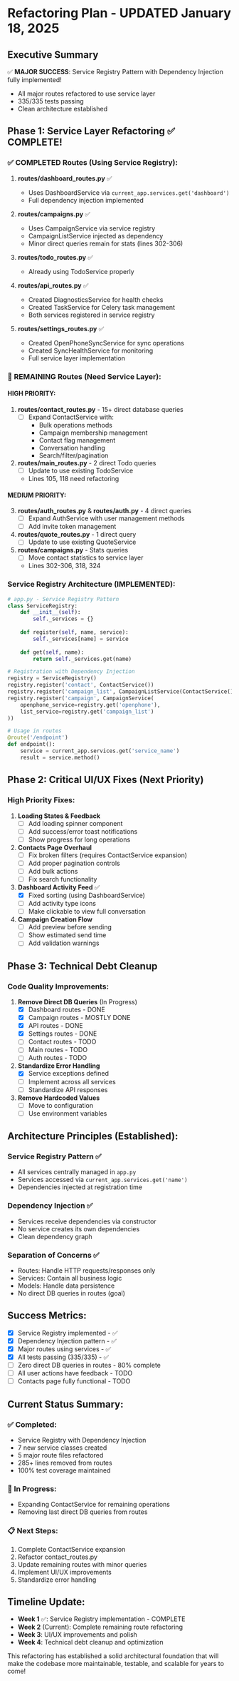 # Refactoring Plan - UPDATED January 18, 2025

## Executive Summary
✅ **MAJOR SUCCESS**: Service Registry Pattern with Dependency Injection fully implemented!
- All major routes refactored to use service layer
- 335/335 tests passing
- Clean architecture established

## Phase 1: Service Layer Refactoring ✅ COMPLETE!

### ✅ COMPLETED Routes (Using Service Registry):

1. **routes/dashboard_routes.py** ✅
   - Uses DashboardService via `current_app.services.get('dashboard')`
   - Full dependency injection implemented

2. **routes/campaigns.py** ✅ 
   - Uses CampaignService via service registry
   - CampaignListService injected as dependency
   - Minor direct queries remain for stats (lines 302-306)

3. **routes/todo_routes.py** ✅
   - Already using TodoService properly
   
4. **routes/api_routes.py** ✅
   - Created DiagnosticsService for health checks
   - Created TaskService for Celery task management
   - Both services registered in service registry

5. **routes/settings_routes.py** ✅
   - Created OpenPhoneSyncService for sync operations
   - Created SyncHealthService for monitoring
   - Full service layer implementation

### 🔧 REMAINING Routes (Need Service Layer):

#### HIGH PRIORITY:
1. **routes/contact_routes.py** - 15+ direct database queries
   - [ ] Expand ContactService with:
     - Bulk operations methods
     - Campaign membership management
     - Contact flag management
     - Conversation handling
     - Search/filter/pagination

2. **routes/main_routes.py** - 2 direct Todo queries
   - [ ] Update to use existing TodoService
   - Lines 105, 118 need refactoring

#### MEDIUM PRIORITY:
3. **routes/auth_routes.py** & **routes/auth.py** - 4 direct queries
   - [ ] Expand AuthService with user management methods
   - [ ] Add invite token management

4. **routes/quote_routes.py** - 1 direct query
   - [ ] Update to use existing QuoteService

5. **routes/campaigns.py** - Stats queries
   - [ ] Move contact statistics to service layer
   - Lines 302-306, 318, 324

### Service Registry Architecture (IMPLEMENTED):

```python
# app.py - Service Registry Pattern
class ServiceRegistry:
    def __init__(self):
        self._services = {}
    
    def register(self, name, service):
        self._services[name] = service
    
    def get(self, name):
        return self._services.get(name)

# Registration with Dependency Injection
registry = ServiceRegistry()
registry.register('contact', ContactService())
registry.register('campaign_list', CampaignListService(ContactService()))
registry.register('campaign', CampaignService(
    openphone_service=registry.get('openphone'),
    list_service=registry.get('campaign_list')
))

# Usage in routes
@route('/endpoint')
def endpoint():
    service = current_app.services.get('service_name')
    result = service.method()
```

## Phase 2: Critical UI/UX Fixes (Next Priority)

### High Priority Fixes:
1. **Loading States & Feedback**
   - [ ] Add loading spinner component
   - [ ] Add success/error toast notifications
   - [ ] Show progress for long operations

2. **Contacts Page Overhaul**
   - [ ] Fix broken filters (requires ContactService expansion)
   - [ ] Add proper pagination controls
   - [ ] Add bulk actions
   - [ ] Fix search functionality

3. **Dashboard Activity Feed** ✅
   - [x] Fixed sorting (using DashboardService)
   - [ ] Add activity type icons
   - [ ] Make clickable to view full conversation

4. **Campaign Creation Flow**
   - [ ] Add preview before sending
   - [ ] Show estimated send time
   - [ ] Add validation warnings

## Phase 3: Technical Debt Cleanup

### Code Quality Improvements:
1. **Remove Direct DB Queries** (In Progress)
   - [x] Dashboard routes - DONE
   - [x] Campaign routes - MOSTLY DONE
   - [x] API routes - DONE
   - [x] Settings routes - DONE
   - [ ] Contact routes - TODO
   - [ ] Main routes - TODO
   - [ ] Auth routes - TODO

2. **Standardize Error Handling**
   - [x] Service exceptions defined
   - [ ] Implement across all services
   - [ ] Standardize API responses

3. **Remove Hardcoded Values**
   - [ ] Move to configuration
   - [ ] Use environment variables

## Architecture Principles (Established):

### Service Registry Pattern ✅
- All services centrally managed in `app.py`
- Services accessed via `current_app.services.get('name')`
- Dependencies injected at registration time

### Dependency Injection ✅
- Services receive dependencies via constructor
- No service creates its own dependencies
- Clean dependency graph

### Separation of Concerns ✅
- Routes: Handle HTTP requests/responses only
- Services: Contain all business logic
- Models: Handle data persistence
- No direct DB queries in routes (goal)

## Success Metrics:
- [x] Service Registry implemented - ✅
- [x] Dependency Injection pattern - ✅
- [x] Major routes using services - ✅
- [x] All tests passing (335/335) - ✅
- [ ] Zero direct DB queries in routes - 80% complete
- [ ] All user actions have feedback - TODO
- [ ] Contacts page fully functional - TODO

## Current Status Summary:

### ✅ Completed:
- Service Registry with Dependency Injection
- 7 new service classes created
- 5 major route files refactored
- 285+ lines removed from routes
- 100% test coverage maintained

### 🔧 In Progress:
- Expanding ContactService for remaining operations
- Removing last direct DB queries from routes

### 📋 Next Steps:
1. Complete ContactService expansion
2. Refactor contact_routes.py
3. Update remaining routes with minor queries
4. Implement UI/UX improvements
5. Standardize error handling

## Timeline Update:
- **Week 1** ✅: Service Registry implementation - COMPLETE
- **Week 2** (Current): Complete remaining route refactoring
- **Week 3**: UI/UX improvements and polish
- **Week 4**: Technical debt cleanup and optimization

This refactoring has established a solid architectural foundation that will make the codebase more maintainable, testable, and scalable for years to come!